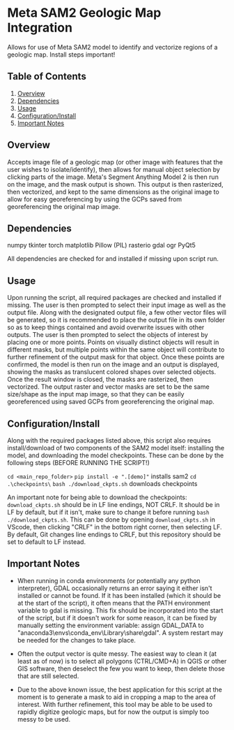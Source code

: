 # Meta SAM2 Geologic Map Integration

Allows for use of Meta SAM2 model to identify and vectorize regions of a geologic map. Install steps important!

## Table of Contents

1. [Overview](#overview)
2. [Dependencies](#dependencies)
3. [Usage](#usage)
4. [Configuration/Install](#configuration/install)
5. [Important Notes](#important_notes)

## Overview

Accepts image file of a geologic map (or other image with features that the user wishes to isolate/identify), then allows for manual object selection by clicking parts of the image. Meta's Segment Anything Model 2 is then run on the image, and the mask output is shown. This output is then rasterized, then vectorized, and kept to the same dimensions as the original image to allow for easy georeferencing by using the GCPs saved from georeferencing the original map image. 

## Dependencies

numpy
tkinter
torch
matplotlib
Pillow (PIL)
rasterio
gdal
ogr
PyQt5

All dependencies are checked for and installed if missing upon script run.


## Usage

Upon running the script, all required packages are checked and installed if missing. The user is then prompted to select their input image as well as the output file. Along with the designated output file, a few other vector files will be generated, so it is recommended to place the output file in its own folder so as to keep things contained and avoid overwrite issues with other outputs. The user is then prompted to select the objects of interest by placing one or more points. Points on visually distinct objects will result in different masks, but multiple points within the same object will contribute to further refinement of the output mask for that object. Once these points are confirmed, the model is then run on the image and an output is displayed, showing the masks as translucent colored shapes over selected objects. Once the result window is closed, the masks are rasterized, then vectorized. The output raster and vector masks are set to be the same size/shape as the input map image, so that they can be easily georeferenced using saved GCPs from georeferencing the original map. 

## Configuration/Install

Along with the required packages listed above, this script also requires install/download of two components of the SAM2 model itself: installing the model, and downloading the model checkpoints. These can be done by the following steps (BEFORE RUNNING THE SCRIPT!)

`cd <main_repo_folder>`
`pip install -e ".[demo]"` installs sam2
`cd .\checkpoints\`
`bash ./download_ckpts.sh` downloads checkpoints

An important note for being able to download the checkpoints: `download_ckpts.sh` should be in LF line endings, NOT CRLF. It should be in LF by default, but if it isn't, make sure to change it before running `bash ./download_ckpts.sh`. This can be done by opening `download_ckpts.sh` in VScode, then clicking "CRLF" in the bottom right corner, then selecting LF. By default, Git changes line endings to CRLF, but this repository should be set to default to LF instead. 

## Important Notes

- When running in conda environments (or potentially any python interpreter), GDAL occasionally returns an error saying it either isn't installed or cannot be found. If it has been installed (which it should be at the start of the script), it often means that the PATH environment variable to gdal is missing. This fix should be incorporated into the start of the script, but if it doesn't work for some reason, it can be fixed by manually setting the environment variable: assign GDAL_DATA to "anaconda3\envs\conda_env\Library\share\gdal". A system restart may be needed for the changes to take place. 

- Often the output vector is quite messy. The easiest way to clean it (at least as of now) is to select all polygons (CTRL/CMD+A) in QGIS or other GIS software, then deselect the few you want to keep, then delete those that are still selected. 

- Due to the above known issue, the best application for this script at the moment is to generate a mask to aid in cropping a map to the area of interest. With further refinement, this tool may be able to be used to rapidly digitize geologic maps, but for now the output is simply too messy to be used. 